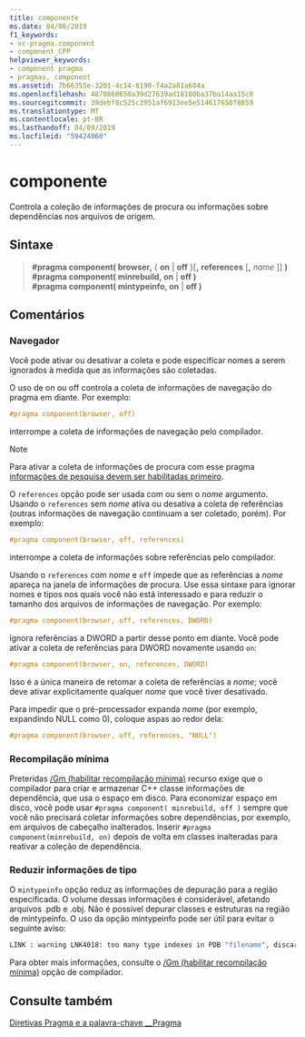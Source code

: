 ```yaml
---
title: componente
ms.date: 04/08/2019
f1_keywords:
- vc-pragma.component
- component_CPP
helpviewer_keywords:
- component pragma
- pragmas, component
ms.assetid: 7b66355e-3201-4c14-8190-f4a2a81a604a
ms.openlocfilehash: 4870860650a39d27639ad18100ba37ba14aa15c0
ms.sourcegitcommit: 39debf8c525c3951af6913ee5e514617658f8859
ms.translationtype: MT
ms.contentlocale: pt-BR
ms.lasthandoff: 04/09/2019
ms.locfileid: "59424060"
---
```

# <a name="component"></a>componente

Controla a coleção de informações de procura ou informações sobre dependências nos arquivos de origem.

## <a name="syntax"></a>Sintaxe

> **#pragma component( browser,** { **on** | **off** }[**,** **references** [**,** *name* ]] **)** \
> **#pragma component( minrebuild, on** | **off )** \
> **#pragma component( mintypeinfo, on** | **off )**

## <a name="remarks"></a>Comentários

### <a name="browser"></a>Navegador

Você pode ativar ou desativar a coleta e pode especificar nomes a serem ignorados à medida que as informações são coletadas.

O uso de on ou off controla a coleta de informações de navegação do pragma em diante. Por exemplo:

```cpp
#pragma component(browser, off)
```

interrompe a coleta de informações de navegação pelo compilador.

> [!NOTE]
> Para ativar a coleta de informações de procura com esse pragma [informações de pesquisa devem ser habilitadas primeiro](../build/reference/building-browse-information-files-overview.md).

O `references` opção pode ser usada com ou sem o *nome* argumento. Usando o `references` sem *nome* ativa ou desativa a coleta de referências (outras informações de navegação continuam a ser coletado, porém). Por exemplo:

```cpp
#pragma component(browser, off, references)
```

interrompe a coleta de informações sobre referências pelo compilador.

Usando o `references` com *nome* e `off` impede que as referências a *nome* apareça na janela de informações de procura. Use essa sintaxe para ignorar nomes e tipos nos quais você não está interessado e para reduzir o tamanho dos arquivos de informações de navegação. Por exemplo:

```cpp
#pragma component(browser, off, references, DWORD)
```

ignora referências a DWORD a partir desse ponto em diante. Você pode ativar a coleta de referências para DWORD novamente usando `on`:

```cpp
#pragma component(browser, on, references, DWORD)
```

Isso é a única maneira de retomar a coleta de referências a *nome*; você deve ativar explicitamente qualquer *nome* que você tiver desativado.

Para impedir que o pré-processador expanda *nome* (por exemplo, expandindo NULL como 0), coloque aspas ao redor dela:

```cpp
#pragma component(browser, off, references, "NULL")
```

### <a name="minimal-rebuild"></a>Recompilação mínima

Preteridas [/Gm (habilitar recompilação mínima)](../build/reference/gm-enable-minimal-rebuild.md) recurso exige que o compilador para criar e armazenar C++ classe informações de dependência, que usa o espaço em disco. Para economizar espaço em disco, você pode usar `#pragma component( minrebuild, off )` sempre que você não precisará coletar informações sobre dependências, por exemplo, em arquivos de cabeçalho inalterados. Inserir `#pragma component(minrebuild, on)` depois de volta em classes inalteradas para reativar a coleção de dependência.

### <a name="reduce-type-information"></a>Reduzir informações de tipo

O `mintypeinfo` opção reduz as informações de depuração para a região especificada. O volume dessas informações é considerável, afetando arquivos .pdb e .obj. Não é possível depurar classes e estruturas na região de mintypeinfo. O uso da opção mintypeinfo pode ser útil para evitar o seguinte aviso:

```cmd
LINK : warning LNK4018: too many type indexes in PDB "filename", discarding subsequent type information
```

Para obter mais informações, consulte o [/Gm (habilitar recompilação mínima)](../build/reference/gm-enable-minimal-rebuild.md) opção de compilador.

## <a name="see-also"></a>Consulte também

[Diretivas Pragma e a palavra-chave __Pragma](../preprocessor/pragma-directives-and-the-pragma-keyword.md)